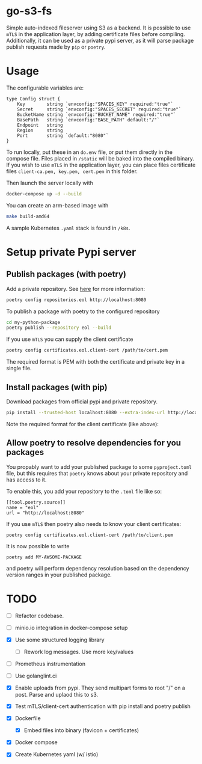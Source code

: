 # go-s3-fs

Simple auto-indexed fileserver using S3 as a backend. It is possible to use `mTLS` in the application layer, by adding certificate files before compiling. Additionally, it can be used as a private pypi server, as it will parse package publish requests made by `pip` or `poetry`. 

# Usage

The configurable variables are:
```golang
type Config struct {
	Key        string `envconfig:"SPACES_KEY" required:"true"`
	Secret     string `envconfig:"SPACES_SECRET" required:"true"`
	BucketName string `envconfig:"BUCKET_NAME" required:"true"`
	BasePath   string `envconfig:"BASE_PATH" default:"/"`
	Endpoint   string
	Region     string
	Port       string `default:"8080"`
}
```
To run locally, put these in an `do.env` file, or put them directly in the compose file. Files placed in `/static` will be baked into the compiled binary. If you wish to use `mTLS` in the application layer, you can place files certificate files `client-ca.pem, key.pem, cert.pem` in this folder.

Then launch the server locally with
```bash
docker-compose up -d --build
```

You can create an arm-based image with
```bash
make build-amd64
```
A sample Kubernetes `.yaml` stack is found in `/k8s`.

# Setup private Pypi server

## Publish packages (with poetry)

Add a private repository. See [here](https://python-poetry.org/docs/repositories/#adding-a-repository) for more information:
```bash
poetry config repositories.eol http://localhost:8080
```
To publish a package with poetry to the configured repository
```bash
cd my-python-package
poetry publish --repository eol --build
```
If you use `mTLS` you can supply the client certificate
```bash
poetry config certificates.eol.client-cert /path/to/cert.pem
```
The required format is PEM with both the certificate and private key in a single file.

## Install packages (with pip)

Download packages from official pypi and private repository.
```bash
pip install --trusted-host localhost:8080 --extra-index-url http://localhost:8080 -r requirements.txt
```
Note the required format for the client certificate (like above):

## Allow poetry to resolve dependencies for you packages

You propably want to add your published package to some `pyproject.toml` file, but this requires that `poetry` knows about your private repository and has access to it.

To enable this, you add your repository to the `.toml` file like so:
```
[[tool.poetry.source]]
name = "eol"
url = "http://localhost:8080"
```
If you use `mTLS` then poetry also needs to know your client certificates:
```
poetry config certificates.eol.client-cert /path/to/client.pem
```
It is now possible to write
```
poetry add MY-AWSOME-PACKAGE
```
and poetry will perform dependency resolution based on the dependency version ranges in your published package.


# TODO

- [ ] Refactor codebase.
- [ ] minio.io integration in docker-compose setup
- [x] Use some structured logging library
  - [ ] Rework log messages. Use more key/values 
- [ ] Prometheus instrumentation
- [ ] Use golanglint.ci

- [x] Enable uploads from pypi. They send multipart forms to root "/" on a post. Parse and uplaod this to s3.
- [x] Test mTLS/client-cert authentication with pip install and poetry publish
- [x] Dockerfile
  - [x] Embed files into binary (favicon + certificates)
- [x] Docker compose
- [x] Create Kubernetes yaml (w/ istio)
